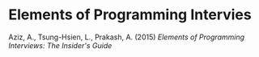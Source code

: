 # Elements of Programming Intervies  

Aziz, A., Tsung-Hsien, L., Prakash, A. (2015) *Elements of Programming Interviews: The Insider's Guide*  

